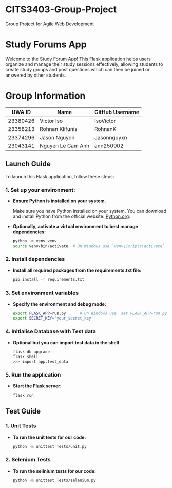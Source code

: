 # CITS3403-Group-Project
Group Project for Agile Web Development 

# Study Forums App

Welcome to the Study Forum App! This Flask application helps users organize and manage their study sessions effectively, allowing students to create study groups and post questions which can then be joined or answered by other students. 

# Group Information

| UWA ID       | Name              | GitHub Username |
|--------------|-------------------|-----------------|
| 23380426     | Victor Iso        | IsoVictor       |
| 23358213     | Rohnan Klifunis   | RohnanK         |
| 23374296     | Jason Nguyen      | Jasonnguyxn     |
| 23043141     | Nguyen Le Cam Anh | ann250902       |

## Launch Guide

To launch this Flask application, follow these steps:

### 1. Set up your environment:

- **Ensure Python is installed on your system.**

  Make sure you have Python installed on your system. You can download and install Python from the official website: [Python.org](https://www.python.org/).

- **Optionally, activate a virtual environment to best manage dependencies:**
  ```bash
  python -m venv venv
  source venv/bin/activate  # On Windows use `venv\Scripts\activate`
  
### 2. Install dependencies
- **Install all required packages from the requirements.txt file:**
  ```bash
  pip install -r requirements.txt

### 3. Set environment variables
- **Specify the environment and debug mode:**
  ```bash
  export FLASK_APP=run.py      # On Windows use `set FLASK_APP=run.py`
  export SECRET_KEY='your_secret_key'

### 4. Initialise Database with Test data
- **Optional but you can import test data in the shell**
  ```bash
  flask db upgrade
  flask shell
  >>> import app.test_data

### 5. Run the application
- **Start the Flask server:**
  ```bash
  flask run

## Test Guide
### 1. Unit Tests
- **To run the unit tests for our code:**
  ```bash
  python -m unittest Tests/unit.py

### 2. Selenium Tests
- **To run the selinium tests for our code:**
  ```bash
  python -m unittest Tests/selenium.py
